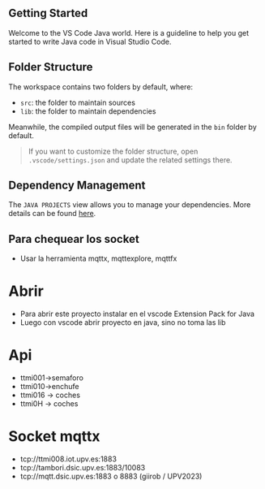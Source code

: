 ## Getting Started

Welcome to the VS Code Java world. Here is a guideline to help you get started to write Java code in Visual Studio Code.

## Folder Structure

The workspace contains two folders by default, where:

- `src`: the folder to maintain sources
- `lib`: the folder to maintain dependencies

Meanwhile, the compiled output files will be generated in the `bin` folder by default.

> If you want to customize the folder structure, open `.vscode/settings.json` and update the related settings there.

## Dependency Management

The `JAVA PROJECTS` view allows you to manage your dependencies. More details can be found [here](https://github.com/microsoft/vscode-java-dependency#manage-dependencies).

## Para chequear los socket
- Usar la herramienta mqttx, mqttexplore, mqttfx 
# Abrir
- Para abrir este proyecto instalar en el vscode Extension Pack for Java
- Luego con vscode abrir proyecto en java, sino no toma las lib

# Api
- ttmi001->semaforo
- ttmi010->enchufe
- ttmi016 -> coches
- ttmi0H -> coches
# Socket mqttx
- tcp://ttmi008.iot.upv.es:1883
- tcp://tambori.dsic.upv.es:1883/10083
- tcp://mqtt.dsic.upv.es:1883 o 8883 (giirob / UPV2023)